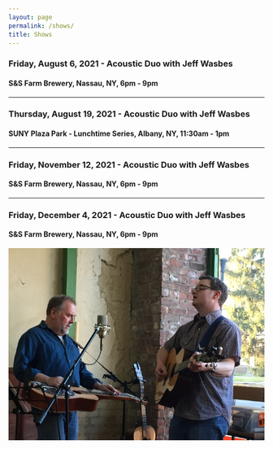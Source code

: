 ```yaml
---
layout: page
permalink: /shows/
title: Shows
---
```

### Friday, August 6, 2021 - Acoustic Duo with Jeff Wasbes
#### S&S Farm Brewery, Nassau, NY, 6pm - 9pm
---
### Thursday, August 19, 2021 - Acoustic Duo with Jeff Wasbes
#### SUNY Plaza Park - Lunchtime Series, Albany, NY, 11:30am - 1pm
---
### Friday, November 12, 2021 - Acoustic Duo with Jeff Wasbes
#### S&S Farm Brewery, Nassau, NY, 6pm - 9pm
---
### Friday, December 4, 2021 - Acoustic Duo with Jeff Wasbes
#### S&S Farm Brewery, Nassau, NY, 6pm - 9pm

<p style="text-align:center;">
<img src="/images/Jay M. 001_sm.jpg" alt="Jay Maloney & Kevin Maul - 2016">
</p>
